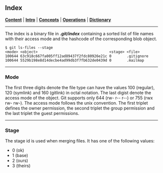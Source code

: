 ## Index
[**Content**](../README.md) |
[**Intro**](../01-Introduction) |
[**Concepts**](../02-Concepts) |
[**Operations**](../03-Operations) |
[**Dictionary**](../04-Appendix/dictionary.md)
________________________________________________________________________________

The index is a binary file in ***.git/index*** containing a sorted
list of file names with their access mode and the hashcode of the corresponding
blob object. 

```shell
$ git ls-files --stage
<mode> <object>                                 <stage> <file>
100644 63c918c667fa005ff12ad89437f2fdc80926e21c 0       .gitignore
100644 5529b198e8d14decbe4ad99db3f7fb632de0439d 0       .mailmap
```

-------------------------------------------------------------------------------
### Mode

The first three digits denote the file type can have the values 100 (regular), 
120 (symlink) and 160 (gitlink) in octal notation. The last digist denote the 
access mode of the object. Git supports only 644 (rw- r-- r--) or 755 (rwx rw- rw-).
The access mode follows the unix convention. The first triplet defines the owner
permission, the second triplet the group permission and the last triplet the
guest permissions.

-------------------------------------------------------------------------------
### Stage

The stage id is used when merging files. It has one of the following 
values:

- 0 (ok)
- 1 (base)
- 2 (ours)
- 3 (theirs)
